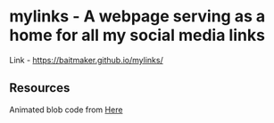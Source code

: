 # mylinks - A webpage serving as a home for all my social media links
Link - https://baitmaker.github.io/mylinks/
## Resources
Animated blob code from [Here](https://georgefrancis.dev/writing/build-a-smooth-animated-blob-with-svg-and-js/)
